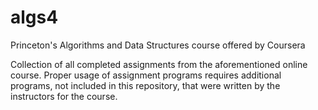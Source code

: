 # algs4
Princeton's Algorithms and Data Structures course offered by Coursera

Collection of all completed assignments from the aforementioned online course. Proper usage of assignment programs requires additional programs, not included in this repository, that were written by the instructors for the course.

